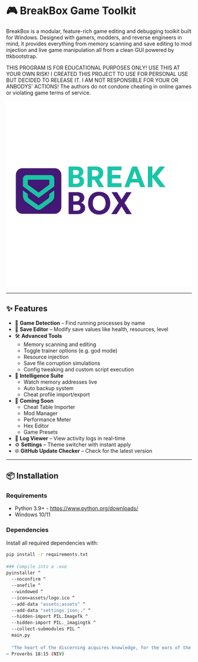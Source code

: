 # 🎮 BreakBox Game Toolkit

BreakBox is a modular, feature-rich game editing and debugging toolkit built for Windows. Designed with gamers, modders, and reverse engineers in mind, it provides everything from memory scanning and save editing to mod injection and live game manipulation all from a clean GUI powered by ttkbootstrap.

THIS PROGRAM IS FOR EDUCATIONAL PURPOSES ONLY!
USE THIS AT YOUR OWN RISK! 
I CREATED THIS PROJECT TO USE FOR PERSONAL USE BUT DECIDED TO RELEASE IT. 
I AM NOT RESPONSIBLE FOR YOUR OR ANBODYS' ACTIONS!
 The authors do not condone cheating in online games or violating game terms of service.

![Logo](assets/logo.png)

---

## ✨ Features

- 🎯 **Game Detection** – Find running processes by name
- 📂 **Save Editor** – Modify save values like health, resources, level
- 🛠 **Advanced Tools**
  - Memory scanning and editing
  - Toggle trainer options (e.g. god mode)
  - Resource injection
  - Save file corruption simulations
  - Config tweaking and custom script execution
- 🧠 **Intelligence Suite**
  - Watch memory addresses live
  - Auto backup system
  - Cheat profile import/export
- 🧪 **Coming Soon**
  - Cheat Table Importer
  - Mod Manager
  - Performance Meter
  - Hex Editor
  - Game Presets
- 📜 **Log Viewer** – View activity logs in real-time
- ⚙️ **Settings** – Theme switcher with instant apply
- 🌐 **GitHub Update Checker** – Check for the latest version

---

## 📦 Installation

### Requirements

- Python 3.9+ - https://www.python.org/downloads/
- Windows 10/11

### Dependencies

Install all required dependencies with:

```bash
pip install -r requirements.txt

### Compile into a .exe
pyinstaller ^
  --noconfirm ^
  --onefile ^
  --windowed ^
  --icon=assets/logo.ico ^
  --add-data "assets;assets" ^
  --add-data "settings.json;." ^
  --hidden-import PIL.ImageTk ^
  --hidden-import PIL._imagingtk ^
  --collect-submodules PIL ^
  main.py

  "The heart of the discerning acquires knowledge, for the ears of the wise seek it out."
— Proverbs 18:15 (NIV)
